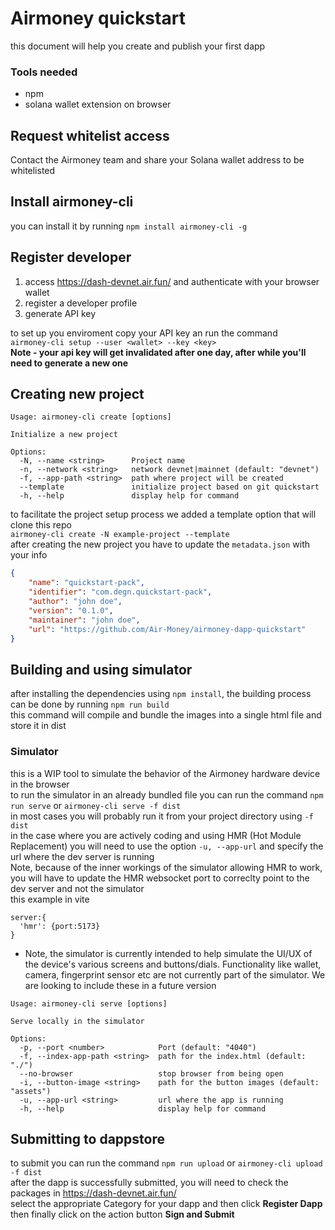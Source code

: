 # Airmoney quickstart
this document will help you create and publish your first dapp

### Tools needed
* npm
* solana wallet extension on browser


## Request whitelist access
Contact the Airmoney team and share your Solana wallet address to be whitelisted
## Install airmoney-cli
you can install it by running `npm install airmoney-cli -g`
## Register developer
1) access https://dash-devnet.air.fun/ and authenticate with your browser wallet
2) register a developer profile
3) generate API key

to set up you enviroment copy your API key an run the command <br>
`airmoney-cli setup --user <wallet> --key <key>`<br>
**Note - your api key will get invalidated after one day, after while you'll need to generate a new one**
## Creating new project
```
Usage: airmoney-cli create [options]

Initialize a new project

Options:
  -N, --name <string>      Project name
  -n, --network <string>   network devnet|mainnet (default: "devnet")
  -f, --app-path <string>  path where project will be created
  --template               initialize project based on git quickstart
  -h, --help               display help for command
```
to facilitate the project setup process we added a template option that will clone this repo<br>
`airmoney-cli create -N example-project --template`<br>
after creating the new project you have to update the `metadata.json` with your info<br>
```json
{
    "name": "quickstart-pack",
    "identifier": "com.degn.quickstart-pack",
    "author": "john doe",
    "version": "0.1.0",
    "maintainer": "john doe",
    "url": "https://github.com/Air-Money/airmoney-dapp-quickstart"
}
```
## Building and using simulator
after installing the dependencies using `npm install`,
the building process can be done by running `npm run build`<br>
this command will compile and bundle the images into a single html file and store it in dist

### Simulator
this is a WIP tool to simulate the behavior of the Airmoney hardware device in the browser<br>
to run the simulator in an already bundled file you can run the command `npm run serve` or `airmoney-cli serve -f dist`<br>
in most cases you will probably run it from your project directory using `-f dist`<br>
in the case where you are actively coding and using HMR (Hot Module Replacement) you will need to use the option `-u, --app-url` and specify the url where the dev server is running<br>
Note, because of the inner workings of the simulator allowing HMR to work, you will have to update the HMR websocket port to correclty point to the dev server and not the simulator<br>
this example in vite
```
server:{
  'hmr': {port:5173}
}
```
* Note, the simulator is currently intended to help simulate the UI/UX of the device's various screens and buttons/dials. Functionality like wallet, camera, fingerprint sensor etc are not currently part of the simulator. We are looking to include these in a future version

```
Usage: airmoney-cli serve [options]

Serve locally in the simulator

Options:
  -p, --port <number>            Port (default: "4040")
  -f, --index-app-path <string>  path for the index.html (default: "./")
  --no-browser                   stop browser from being open
  -i, --button-image <string>    path for the button images (default: "assets")
  -u, --app-url <string>         url where the app is running
  -h, --help                     display help for command
```

## Submitting to dappstore
to submit you can run the command `npm run upload` or `airmoney-cli upload -f dist`<br>
after the dapp is successfully submitted, you will need to check the packages in https://dash-devnet.air.fun/<br>
select the appropriate Category for your dapp and then click **Register Dapp**<br>
then finally click on the action button **Sign and Submit**